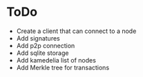 # ToDo

- Create a client that can connect to a node
- Add signatures
- Add p2p connection
- Add sqlite storage
- Add kamedelia list of nodes
- Add Merkle tree for transactions
